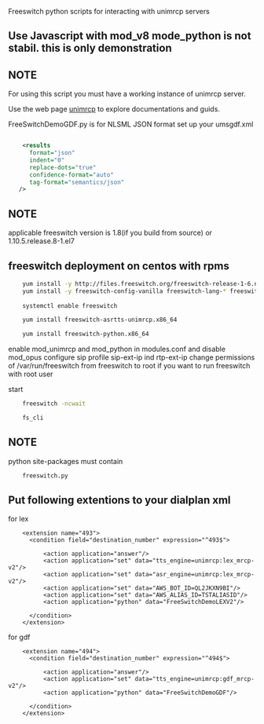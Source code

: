 Freeswitch python scripts for interacting with unimrcp servers 

## Use Javascript with mod_v8 mode_python is not stabil. this is only demonstration

## NOTE

For using this script you must  have a working instance of unimrcp server.

Use the web page  [unimrcp](http://www.unimrcp.org/) to explore documentations and guids.



FreeSwitchDemoGDF.py is for NLSML JSON format
set up your umsgdf.xml
```xml

    <results
      format="json"
      indent="0"
      replace-dots="true"
      confidence-format="auto"
      tag-format="semantics/json"
   />
```
## NOTE
applicable freeswitch version is 1.8(if you build from source) or 1.10.5.release.8-1.el7 

## freeswitch deployment on centos with rpms
```bash
    yum install -y http://files.freeswitch.org/freeswitch-release-1-6.noarch.rpm epel-release
    yum install -y freeswitch-config-vanilla freeswitch-lang-* freeswitch-sounds-*
    
    systemctl enable freeswitch

    yum install freeswitch-asrtts-unimrcp.x86_64

    yum install freeswitch-python.x86_64


```

enable mod_unimrcp and mod_python in modules.conf and disable mod_opus
configure sip profile  sip-ext-ip ind rtp-ext-ip 
change permissions of /var/run/freeswitch from freeswitch to root if you want to run freeswitch with root user

start 
```bash
    freeswitch -ncwait

    fs_cli
```

## NOTE
python site-packages must contain 
```python
    freeswitch.py
```

## Put following extentions to your dialplan xml
for lex
```
    <extension name="493">
      <condition field="destination_number" expression="^493$">

          <action application="answer"/>
          <action application="set" data="tts_engine=unimrcp:lex_mrcp-v2"/>
          <action application="set" data="asr_engine=unimrcp:lex_mrcp-v2"/>
          <action application="set" data="AWS_BOT_ID=QL2JKXN9BI"/>
          <action application="set" data="AWS_ALIAS_ID=TSTALIASID"/>
          <action application="python" data="FreeSwitchDemoLEXV2"/>

      </condition>
    </extension> 
```
for gdf
```
    <extension name="494">
      <condition field="destination_number" expression="^494$">

          <action application="answer"/>
          <action application="set" data="tts_engine=unimrcp:gdf_mrcp-v2"/>
          <action application="python" data="FreeSwitchDemoGDF"/>

      </condition>
    </extension> 
```
